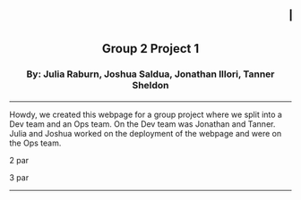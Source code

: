 <html>
<head>
<title>Group 2:TCMG 412</title>

</head>


<tr>


<h1><marquee>Howdy!</marquee></h1>
<h2 align="center">Group 2 Project 1</h2>
<h3 align="center">By: Julia Raburn, Joshua Saldua, Jonathan Illori, Tanner Sheldon</h3>
<h4 align="center">

<script type="text/javascript"> 
function display_c(){
var refresh=1000; // Refresh rate in milli seconds
mytime=setTimeout('display_ct()',refresh)
}

function display_ct() {
var x = new Date()
document.getElementById('ct').innerHTML = x;
display_c();
 }
</script>

<span id='ct' ></span>
</h4>
<hr align="center">

<p>	Howdy, we created this webpage for a group project where we split into a Dev team and an Ops team. On the Dev team was Jonathan and Tanner. Julia and Joshua worked on the deployment of the webpage and were on the Ops team.
</p>
<p>	2 par
</p>
<p>3 par
</p>

<hr align="center">

